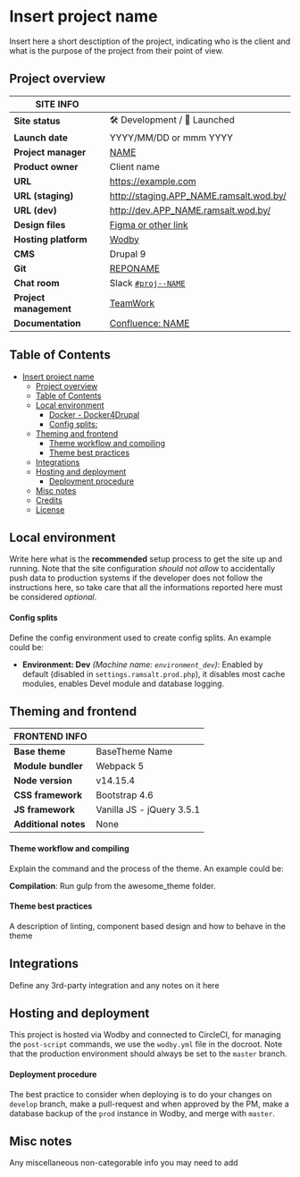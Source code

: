 # Insert project name

Insert here a short desctiption of the project, indicating who is the client and what is the purpose of the project from their point of view.

## Project overview

| SITE INFO     |             |
| ------------- | ----------- |
| **Site status**        | 🛠 Development / 🚀 Launched  |
| **Launch date**        | YYYY/MM/DD or mmm YYYY |
| **Project manager**    | [NAME](mailto:NAME@ramsalt.com) |
| **Product owner**      | Client name |
| **URL**                | https://example.com |
| **URL (staging)**      | http://staging.APP_NAME.ramsalt.wod.by/ |
| **URL (dev)**          | http://dev.APP_NAME.ramsalt.wod.by/ |
| **Design files**       | [Figma or other link](http://figma.com/..) |
| **Hosting platform**   | [Wodby](https://cloud.wodby.com/apps/....../) |
| **CMS**                | Drupal 9 |
| **Git**                | [REPONAME](https://bitbucket.org/ramsalt/?/src/master/) |
| **Chat room**          | Slack [`#proj--NAME`](https://ramsalt.slack.com/archives/C...) |
| **Project management** | [TeamWork](https://teamwork.ramsalt.com/#/projects/...) |
| **Documentation**      | [Confluence: NAME](https://kb-ramsalt.atlassian.net/wiki/spaces/...) |


## Table of Contents

- [Insert project name](#insert-project-name)
  - [Project overview](#markdown-header-project-overview)
  - [Table of Contents](#markdown-header-table-of-contents)
  - [Local environment](#markdown-header-local-environment)
    - [Docker - Docker4Drupal](#markdown-header-docker-docker4drupal)
    - [Config splits:](#markdown-header-config-splits)
  - [Theming and frontend](#markdown-header-theming-and-frontend)
    - [Theme workflow and compiling](#markdown-header-theme-workflow-and-compiling)
    - [Theme best practices](#markdown-header-theme-best-practices)
  - [Integrations](#markdown-header-integrations)
  - [Hosting and deployment](#markdown-header-hosting-and-deployment)
    - [Deployment procedure](#markdown-header-deployment-procedure)
  - [Misc notes](#markdown-header-misc-notes)
  - [Credits](#markdown-header-credits)
  - [License](#markdown-header-license)


## Local environment

Write here what is the **recommended** setup process to get the site up and running. Note that the site configuration _should not allow_ to accidentally push data to production systems if the developer does not follow the instructions here, so take care that all the informations reported here must be considered _optional_.


#### Config splits

Define the config environment used to create config splits. An example could be:

- **Environment: Dev** _(Machine name: `environment_dev`)_: Enabled by default (disabled in `settings.ramsalt.prod.php`), it disables most cache modules,
  enables Devel module and database logging.


## Theming and frontend
| FRONTEND INFO   |             |
| --------------- | ----------- |
| **Base theme**      | BaseTheme Name |
| **Module bundler**  | Webpack 5 |
| **Node version**    | v14.15.4 |
| **CSS framework**   | Bootstrap 4.6 |
| **JS framework**    | Vanilla JS - jQuery 3.5.1 |
| **Additional notes**| None |

#### Theme workflow and compiling

Explain the command and the process of the theme. An example could be:

**Compilation**: Run gulp from the awesome_theme folder.


#### Theme best practices

A description of linting, component based design and how to behave in the theme


## Integrations

Define any 3rd-party integration and any notes on it here


## Hosting and deployment

This project is hosted via Wodby and connected to CircleCI, for managing the `post-script` commands, we use the `wodby.yml` file in the docroot.
Note that the production environment should always be set to the `master` branch.


#### Deployment procedure

The best practice to consider when deploying is to do your changes on `develop` branch, make a pull-request and when approved by the PM, make a database backup of the `prod` instance in Wodby, and merge with `master`.


## Misc notes

Any miscellaneous non-categorable info you may need to add

